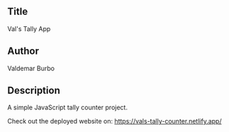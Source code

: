## Title
Val's Tally App

## Author
Valdemar Burbo

## Description
A simple JavaScript tally counter project.      

Check out the deployed website on: https://vals-tally-counter.netlify.app/